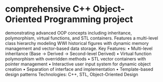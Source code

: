 # comprehensive C++ Object-Oriented Programming project
demonstrating advanced OOP concepts including inheritance, polymorphism, virtual functions, and STL containers. Features a multi-level class hierarchy modeling WWI historical figures with dynamic memory management and vector-based data storage.  Key Features: • Multi-level inheritance (Base → Derived → Second-level Derived) • Virtual function polymorphism with overridden methods • STL vector containers with pointer management • Interactive user input system for dynamic object creation • Separation of interface and implementation • Template-based design patterns  Technologies: C++, STL, Object-Oriented Design
